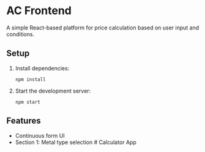 # AC Frontend

A simple React-based platform for price calculation based on user input and conditions.

## Setup

1. Install dependencies:
   ```
   npm install
   ```
2. Start the development server:
   ```
   npm start
   ```

## Features
- Continuous form UI
- Section 1: Metal type selection #   C a l c u l a t o r   A p p  
 